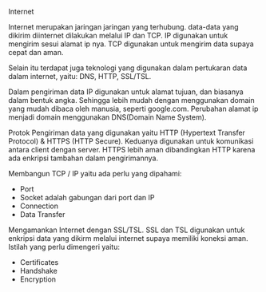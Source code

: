 Internet

Internet merupakan jaringan jaringan yang terhubung. data-data yang dikirim diinternet dilakukan melalui IP dan TCP. IP digunakan untuk mengirim sesui alamat ip nya. TCP digunakan untuk mengirim data supaya cepat dan aman.

Selain itu terdapat juga teknologi yang digunakan dalam pertukaran data dalam internet, yaitu: DNS, HTTP, SSL/TSL.

Dalam pengiriman data IP digunakan untuk alamat tujuan, dan biasanya dalam bentuk angka. Sehingga lebih mudah dengan menggunakan domain yang mudah dibaca oleh manusia, seperti google.com. Perubahan alamat ip menjadi domain menggunakan DNS(Domain Name System).

Protok Pengiriman data yang digunakan yaitu HTTP (Hypertext Transfer Protocol) & HTTPS (HTTP Secure). Keduanya digunakan untuk komunikasi antara client dengan server. HTTPS lebih aman dibandingkan HTTP karena ada enkripsi tambahan dalam pengirimannya.

Membangun TCP / IP yaitu ada perlu yang dipahami:

- Port
- Socket adalah gabungan dari port dan IP
- Connection
- Data Transfer

Mengamankan Internet dengan SSL/TSL. SSL dan TSL digunakan untuk enkripsi data yang dikirm melalui internet supaya memiliki koneksi aman. Istilah yang perlu dimengeri yaitu:

- Certificates
- Handshake
- Encryption
